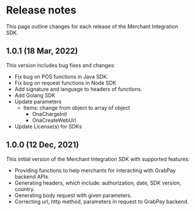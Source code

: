 # Release notes

This page outline changes for each release of the Merchant Integration SDK. 

## 1.0.1 (18 Mar, 2022)

This version includes bug fixes and changes:

- Fix bug on POS functions in Java SDK.
- Fix bug on request functions in Node SDK
- Add signature and language to headers of functions.
- Add Golang SDK
- Update parameters
    - Items: change from object to array of object
        - OnaChargeInit
        - OnaCreateWebUrl
- Update License(s) for SDKs

## 1.0.0 (12 Dec, 2021)

This initial version of the Merchant Integration SDK with supported features:

- Providing functions to help merchants for interacting with GrabPay backend APIs.
- Generating headers, which include: authorization, date, SDK version, country.
- Generating body request with given parameters.
- Correcting url, http method, parameters in request to GrabPay backend.

